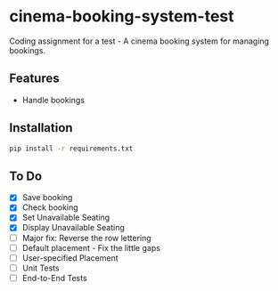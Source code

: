 # cinema-booking-system-test
Coding assignment for a test - A cinema booking system for managing bookings.

## Features

- Handle bookings

## Installation

```bash
pip install -r requirements.txt
```

## To Do

- [x] Save booking
- [x] Check booking
- [x] Set Unavailable Seating
- [x] Display Unavailable Seating
- [ ] Major fix: Reverse the row lettering
- [ ] Default placement - Fix the little gaps
- [ ] User-specified Placement
- [ ] Unit Tests
- [ ] End-to-End Tests